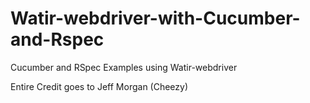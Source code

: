 Watir-webdriver-with-Cucumber-and-Rspec
=======================================

Cucumber and RSpec Examples using Watir-webdriver

Entire Credit goes to Jeff Morgan (Cheezy)
